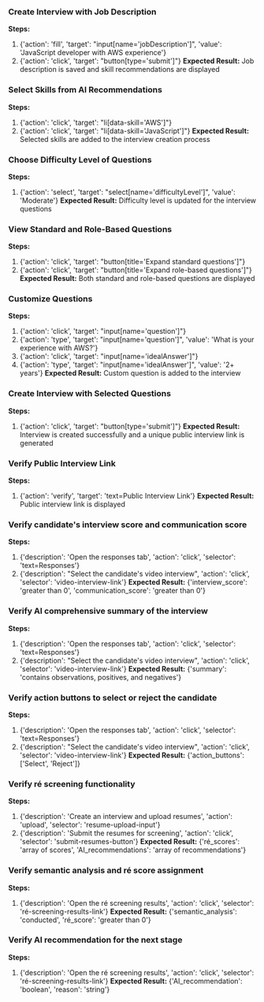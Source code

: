 ### Create Interview with Job Description
**Steps:**
1. {'action': 'fill', 'target': "input[name='jobDescription']", 'value': 'JavaScript developer with AWS experience'}
2. {'action': 'click', 'target': "button[type='submit']"}
**Expected Result:** Job description is saved and skill recommendations are displayed

### Select Skills from AI Recommendations
**Steps:**
1. {'action': 'click', 'target': "li[data-skill='AWS']"}
2. {'action': 'click', 'target': "li[data-skill='JavaScript']"}
**Expected Result:** Selected skills are added to the interview creation process

### Choose Difficulty Level of Questions
**Steps:**
1. {'action': 'select', 'target': "select[name='difficultyLevel']", 'value': 'Moderate'}
**Expected Result:** Difficulty level is updated for the interview questions

### View Standard and Role-Based Questions
**Steps:**
1. {'action': 'click', 'target': "button[title='Expand standard questions']"}
2. {'action': 'click', 'target': "button[title='Expand role-based questions']"}
**Expected Result:** Both standard and role-based questions are displayed

### Customize Questions
**Steps:**
1. {'action': 'click', 'target': "input[name='question']"}
2. {'action': 'type', 'target': "input[name='question']", 'value': 'What is your experience with AWS?'}
3. {'action': 'click', 'target': "input[name='idealAnswer']"}
4. {'action': 'type', 'target': "input[name='idealAnswer']", 'value': '2+ years'}
**Expected Result:** Custom question is added to the interview

### Create Interview with Selected Questions
**Steps:**
1. {'action': 'click', 'target': "button[type='submit']"}
**Expected Result:** Interview is created successfully and a unique public interview link is generated

### Verify Public Interview Link
**Steps:**
1. {'action': 'verify', 'target': 'text=Public Interview Link'}
**Expected Result:** Public interview link is displayed

### Verify candidate's interview score and communication score
**Steps:**
1. {'description': 'Open the responses tab', 'action': 'click', 'selector': 'text=Responses'}
2. {'description': "Select the candidate's video interview", 'action': 'click', 'selector': 'video-interview-link'}
**Expected Result:** {'interview_score': 'greater than 0', 'communication_score': 'greater than 0'}

### Verify AI comprehensive summary of the interview
**Steps:**
1. {'description': 'Open the responses tab', 'action': 'click', 'selector': 'text=Responses'}
2. {'description': "Select the candidate's video interview", 'action': 'click', 'selector': 'video-interview-link'}
**Expected Result:** {'summary': 'contains observations, positives, and negatives'}

### Verify action buttons to select or reject the candidate
**Steps:**
1. {'description': 'Open the responses tab', 'action': 'click', 'selector': 'text=Responses'}
2. {'description': "Select the candidate's video interview", 'action': 'click', 'selector': 'video-interview-link'}
**Expected Result:** {'action_buttons': ['Select', 'Reject']}

### Verify ré screening functionality
**Steps:**
1. {'description': 'Create an interview and upload resumes', 'action': 'upload', 'selector': 'resume-upload-input'}
2. {'description': 'Submit the resumes for screening', 'action': 'click', 'selector': 'submit-resumes-button'}
**Expected Result:** {'ré_scores': 'array of scores', 'AI_recommendations': 'array of recommendations'}

### Verify semantic analysis and ré score assignment
**Steps:**
1. {'description': 'Open the ré screening results', 'action': 'click', 'selector': 'ré-screening-results-link'}
**Expected Result:** {'semantic_analysis': 'conducted', 'ré_score': 'greater than 0'}

### Verify AI recommendation for the next stage
**Steps:**
1. {'description': 'Open the ré screening results', 'action': 'click', 'selector': 'ré-screening-results-link'}
**Expected Result:** {'AI_recommendation': 'boolean', 'reason': 'string'}

